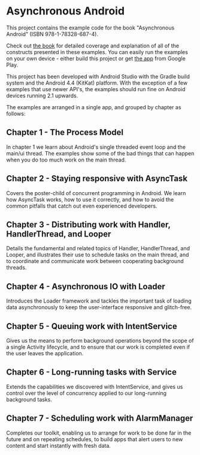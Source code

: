 Asynchronous Android
====================

This project contains the example code for the book "Asynchronous Android" (ISBN 978-1-78328-687-4).

Check out [the book](http://steveliles.github.io/asynchronous_android.html) for detailed coverage and explanation of all of the constructs presented in these examples. You can easily run the examples on your own device - either build this project or get [the app](https://play.google.com/store/apps/details?id=com.packt.asyncandroid) from Google Play.

This project has been developed with Android Studio with the Gradle build system and the Android 4.4 (KitKat) platform. With the exception of a few examples that use newer API's, the examples should run fine on Android devices running 2.1 upwards.

The examples are arranged in a single app, and grouped by chapter as follows:

Chapter 1 - The Process Model
-----------------------------
In chapter 1 we learn about Android's single threaded event loop and the main/ui thread. The examples show some of the bad things that can happen when you do too much work on the main thread.

Chapter 2 - Staying responsive with AsyncTask
---------------------
Covers the poster-child of concurrent programming in Android. We learn how AsyncTask works, how to use it correctly, and how to avoid the common pitfalls that catch out even experienced developers.
 
Chapter 3 - Distributing work with Handler, HandlerThread, and Looper
----------------------------------------------
Details the fundamental and related topics of Handler, HandlerThread, and Looper, and illustrates their use to schedule tasks on the main thread, and to coordinate and communicate work between cooperating background threads.
 
Chapter 4 - Asynchronous IO with Loader
---------------------------------------
Introduces the Loader framework and tackles the important task of loading data asynchronously to keep the user-interface responsive and glitch-free.
 
Chapter 5 - Queuing work with IntentService
-------------------------------------------
Gives us the means to perform background operations beyond the scope of a single Activity lifecycle, and to ensure that our work is completed even if the user leaves the application.
 
Chapter 6 - Long-running tasks with Service
-------------------------------------------
Extends the capabilities we discovered with IntentService, and gives us control over the level of concurrency applied to our long-running background tasks.
 
Chapter 7 - Scheduling work with AlarmManager
---------------------------------------------
Completes our toolkit, enabling us to arrange for work to be done far in the future and on repeating schedules, to build apps that alert users to new content and start instantly with fresh data.
